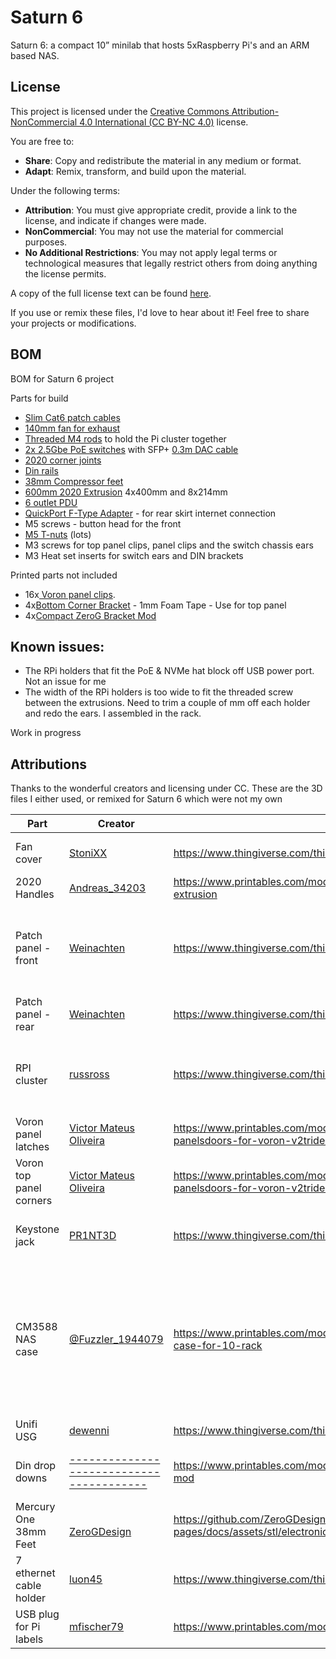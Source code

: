 # Saturn 6 
Saturn 6: a compact 10” minilab that hosts 5xRaspberry Pi's and an ARM based NAS.


## License

This project is licensed under the [Creative Commons Attribution-NonCommercial 4.0 International (CC BY-NC 4.0)](https://creativecommons.org/licenses/by-nc/4.0/) license.

You are free to:  
- **Share**: Copy and redistribute the material in any medium or format.  
- **Adapt**: Remix, transform, and build upon the material.  

Under the following terms:  
- **Attribution**: You must give appropriate credit, provide a link to the license, and indicate if changes were made.  
- **NonCommercial**: You may not use the material for commercial purposes.  
- **No Additional Restrictions**: You may not apply legal terms or technological measures that legally restrict others from doing anything the license permits.  

A copy of the full license text can be found [here](https://creativecommons.org/licenses/by-nc/4.0/legalcode).

If you use or remix these files, I'd love to hear about it! Feel free to share your projects or modifications.

## BOM
BOM for Saturn 6 project

Parts for build
 - [Slim Cat6 patch cables](https://a.co/d/a7xnncM)
 - [140mm fan for exhaust](https://a.co/d/a7xnncM)
 - [Threaded M4 rods](https://a.co/d/a7xnncM) to hold the Pi cluster together
 - [2x 2.5Gbe PoE switches](https://a.co/d/a7xnncM) with SFP+
	[0.3m DAC cable](https://a.co/d/iWrGbuD)
 - [2020 corner joints](https://a.co/d/a7xnncM)
 - [Din rails](https://a.co/d/a7xnncM)
 - [38mm Compressor feet](https://a.co/d/a7xnncM)
 - [600mm 2020 Extrusion](https://a.co/d/5f3lkJL) 4x400mm and 8x214mm
 - [6 outlet PDU](https://www.aliexpress.us/item/3256805777681738.html?spm=a2g0o.order_list.order_list_main.5.21ef194d0AyTGm&gatewayAdapt=glo2usa)
 - [QuickPort F-Type Adapter](https://a.co/d/gwulnIx) - for rear skirt internet connection
 - M5 screws - button head for the front
 - [M5 T-nuts](https://a.co/d/aCP52xv) (lots)
 - M3 screws for top panel clips, panel clips and the switch chassis ears
 - M3 Heat set inserts for switch ears and DIN brackets

Printed parts not included
 - 16x[ Voron panel clips](https://www.printables.com/model/702768-kit-for-removable-panelsdoors-for-voron-v2trident-/files). 
 - 4x[Bottom Corner Bracket](https://www.printables.com/model/702768-kit-for-removable-panelsdoors-for-voron-v2trident-/files) - 1mm Foam Tape - Use for top panel
 - 4x[Compact ZeroG Bracket Mod](https://www.printables.com/model/519670-compact-zerog-din-bracket-mod)

## Known issues:

- The RPi holders that fit the PoE & NVMe hat block off USB power port. Not an issue for me
- The width of the RPi holders is too wide to fit the threaded screw between the extrusions. Need to trim a couple of mm off each holder and redo the ears. I assembled in the rack.


Work in progress


## Attributions
Thanks to the wonderful creators and licensing under CC. These are the 3D files I either used, or remixed for Saturn 6 which were not my own                                                                                                 

| Part                    | Creator                                                                             | Link                                                                                                                 | Modifications                                                                                                                              |
| ----------------------- | ----------------------------------------------------------------------------------- | -------------------------------------------------------------------------------------------------------------------- | ------------------------------------------------------------------------------------------------------------------------------------------ |
| Fan cover               | [StoniXX](https://www.thingiverse.com/StoniXX)                                      | https://www.thingiverse.com/thing:5488632                                                                            | Removed bottom bracket                                                                                                                     |
| 2020 Handles            | [Andreas_34203](https://www.printables.com/@Andreas_34203)                          | https://www.printables.com/model/10745-handle-for-2020-aluminum-extrusion                                            | -                                                                                                                                          |
| Patch panel - front     | [Weinachten](https://www.thingiverse.com/Weinachten)                                | https://www.thingiverse.com/thing:5992963/files                                                                      | Removed some of the strengthening and changed to standard front plate design                                                               |
| Patch panel - rear      | [Weinachten](https://www.thingiverse.com/Weinachten)                                | https://www.thingiverse.com/thing:5992963/files                                                                      | Reduce to 7 ports to give room for PDU                                                                                                     |
| RPI cluster             | [russross](https://www.thingiverse.com/russross)                                    | https://www.thingiverse.com/thing:4078710                                                                            | Made wider to accomodate the PoE Hat (with GPIO pins)                                                                                      |
| Voron panel latches     | [Victor Mateus Oliveira](https://www.printables.com/@VictorMateusO_607762)          | https://www.printables.com/model/702768-kit-for-removable-panelsdoors-for-voron-v2trident-/files                     | -                                                                                                                                          |
| Voron top panel corners | [Victor Mateus Oliveira](https://www.printables.com/@VictorMateusO_607762)          | https://www.printables.com/model/702768-kit-for-removable-panelsdoors-for-voron-v2trident-/files                     | -                                                                                                                                          |
| Keystone jack           | [PR1NT3D](https://www.thingiverse.com/PR1NT3D)                                      | https://www.thingiverse.com/thing:5902371                                                                            | Integrated into NAS front panel and and rear skirt                                                                                         |
| CM3588 NAS case         | [@Fuzzler_1944079](https://www.printables.com/@Fuzzler_1944079)                     | https://www.printables.com/model/826870-friendlyelec-cm3588-nas-case-for-10-rack                                     | Flipped the mount, added led light holes, keystone for rj45, room to install the keystone jack. Replace front panel with Saturn 6 standard |
| Unifi USG               | [dewenni](https://www.thingiverse.com/dewenni)                                      | https://www.thingiverse.com/thing:6145449                                                                            | -                                                                                                                                          |
| Din drop downs          | [----------------------------------------](https://www.printables.com/@_172228)     | https://www.printables.com/model/519670-compact-zerog-din-bracket-mod                                                | Extended 5mm lower to have room for xfinity router                                                                                         |
| Mercury One 38mm Feet   | [  <br>ZeroGDesign](https://github.com/ZeroGDesign/docs/commits?author=ZeroGDesign) | https://github.com/ZeroGDesign/docs/blob/gh-pages/docs/assets/stl/electronics_enclosure/skirt/SK_FT_38mm_PowerSW.stl | -                                                                                                                                          |
| 7 ethernet cable holder | [luon45](https://www.thingiverse.com/Gluon45)                                       | https://www.thingiverse.com/thing:4159459/files                                                                      | Printed at 110% to support CAT6a                                                                                                           |
| USB plug for Pi labels  | [mfischer79](https://www.printables.com/@mfischer79)                                | https://www.printables.com/model/404578-usb-a-dust-coverplugcap                                                      |                                                                                                                                            |
